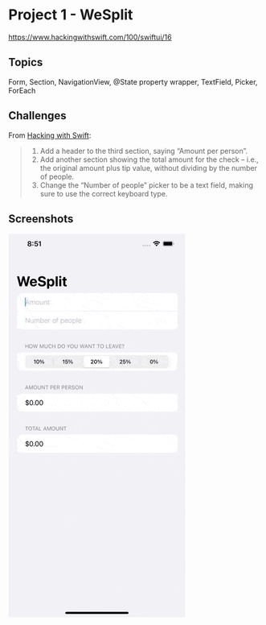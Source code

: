 # Project 1 - WeSplit

https://www.hackingwithswift.com/100/swiftui/16

## Topics

Form, Section, NavigationView, @State property wrapper, TextField, Picker, ForEach

## Challenges

From [Hacking with Swift](https://www.hackingwithswift.com/books/ios-swiftui/wesplit-wrap-up):
>1. Add a header to the third section, saying “Amount per person”.
>2. Add another section showing the total amount for the check – i.e., the original amount plus tip value, without dividing by the number of people.
>3. Change the “Number of people” picker to be a text field, making sure to use the correct keyboard type.

## Screenshots

![screenshot](Screenshot/project1.gif)
